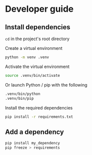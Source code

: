 # Developer guide
## Install dependencies
`cd` in the project's root directory  

Create a virtual environment
```bash
python -m venv .venv
```

Activate the virtual environment
```bash
source .venv/bin/activate
```
Or launch Python / pip with the following
```bash
.venv/bin/python
.venv/bin/pip
```

Install the required dependencies
```bash
pip install -r requirements.txt
```

## Add a dependency
```bash
pip install my_dependency
pip freeze > requirements
```
